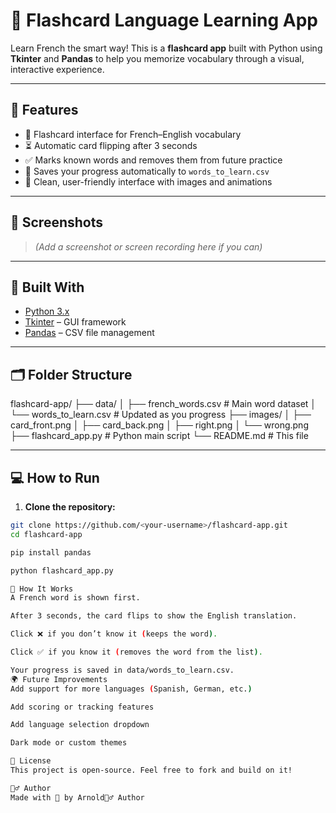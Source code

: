 # 🧠 Flashcard Language Learning App

Learn French the smart way! This is a **flashcard app** built with Python using **Tkinter** and **Pandas** to help you memorize vocabulary through a visual, interactive experience.

---

## 🚀 Features

- 🎴 Flashcard interface for French–English vocabulary
- ⏳ Automatic card flipping after 3 seconds
- ✅ Marks known words and removes them from future practice
- 💾 Saves your progress automatically to `words_to_learn.csv`
- 🌙 Clean, user-friendly interface with images and animations

---

## 📸 Screenshots

> *(Add a screenshot or screen recording here if you can)*

---

## 🧰 Built With

- [Python 3.x](https://www.python.org/)
- [Tkinter](https://docs.python.org/3/library/tkinter.html) – GUI framework
- [Pandas](https://pandas.pydata.org/) – CSV file management

---

## 🗂 Folder Structure

flashcard-app/
├── data/
│ ├── french_words.csv # Main word dataset
│ └── words_to_learn.csv # Updated as you progress
├── images/
│ ├── card_front.png
│ ├── card_back.png
│ ├── right.png
│ └── wrong.png
├── flashcard_app.py # Python main script
└── README.md # This file

---

## 💻 How to Run

1. **Clone the repository:**

```bash
git clone https://github.com/<your-username>/flashcard-app.git
cd flashcard-app

pip install pandas

python flashcard_app.py

📝 How It Works
A French word is shown first.

After 3 seconds, the card flips to show the English translation.

Click ❌ if you don’t know it (keeps the word).

Click ✅ if you know it (removes the word from the list).

Your progress is saved in data/words_to_learn.csv.
🌍 Future Improvements
Add support for more languages (Spanish, German, etc.)

Add scoring or tracking features

Add language selection dropdown

Dark mode or custom themes

📄 License
This project is open-source. Feel free to fork and build on it!

🙋‍♂️ Author
Made with 💙 by Arnold🙋‍♂️ Author



